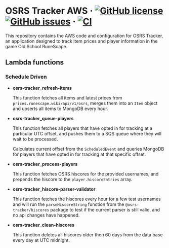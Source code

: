 # OSRS Tracker AWS &middot; [![GitHub license](https://img.shields.io/github/license/osrs-tracker/osrs-tracker-aws.svg)](https://github.com/osrs-tracker/osrs-tracker-aws/blob/master/LICENSE) [![GitHub issues](https://img.shields.io/github/issues/osrs-tracker/osrs-tracker-aws.svg)](https://github.com/osrs-tracker/osrs-tracker-aws/issues) &middot; [![CI](https://github.com/osrs-tracker/osrs-tracker-aws/actions/workflows/main.yml/badge.svg)](https://github.com/osrs-tracker/osrs-tracker-aws/actions/workflows/main.yml)

This repository contains the AWS code and configuration for OSRS Tracker, an application designed to track item prices
and player information in the game Old School RuneScape.

## Lambda functions

### Schedule Driven

- **osrs-tracker_refresh-items**

  This function fetches all items and latest prices from `prices.runescape.wiki/api/v1/osrs`, merges them into an `Item`
  object and upserts all items to MongoDB every hour.

- **osrs-tracker_queue-players**

  This function fetches all players that have opted in for tracking at a particular UTC offset, and pushes them to a SQS
  queue where they will wait to be processed.

  Calculates current offset from the `ScheduledEvent` and queries MongoDB for players that have opted in for tracking at
  that specific offset.

- **osrs-tracker_process-players**

  This function fetches OSRS hiscores for the provided usernames, and prepends the hiscore to the
  `player.hiscoreEntries` array.

- **osrs-tracker_hiscore-parser-validator**

  This function fetches the hiscores every hour for a few test usernames and will run the `parseHiscoreString` function
  from the `@osrs-tracker/hiscores` package to test if the current parser is still valid, and no api changes have
  happened.

- **osrs-tracker_clean-hiscores**

  This function deletes all hiscores older then 60 days from the data base every day at UTC midnight.
